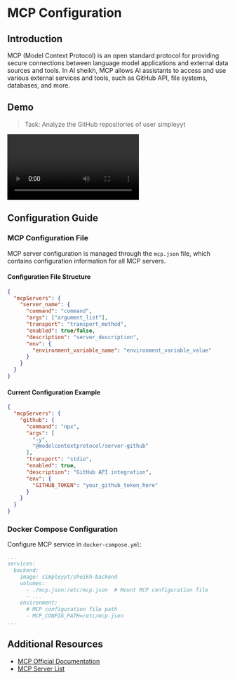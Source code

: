# MCP Configuration

## Introduction

MCP (Model Context Protocol) is an open standard protocol for providing secure connections between language model applications and external data sources and tools. In AI sheikh, MCP allows AI assistants to access and use various external services and tools, such as GitHub API, file systems, databases, and more.

## Demo

> Task: Analyze the GitHub repositories of user simpleyyt

![](https://raw.githubusercontent.com/Simpleyyt/picgo-image/master/mcp.mp4 ':include controls width="100%"')

## Configuration Guide

### MCP Configuration File

MCP server configuration is managed through the `mcp.json` file, which contains configuration information for all MCP servers.

#### Configuration File Structure

```json
{
  "mcpServers": {
    "server_name": {
      "command": "command",
      "args": ["argument_list"],
      "transport": "transport_method",
      "enabled": true/false,
      "description": "server_description",
      "env": {
        "environment_variable_name": "environment_variable_value"
      }
    }
  }
}
```

#### Current Configuration Example

```json
{
  "mcpServers": {
    "github": {
      "command": "npx",
      "args": [
        "-y",
        "@modelcontextprotocol/server-github"
      ],
      "transport": "stdio",
      "enabled": true,
      "description": "GitHub API integration",
      "env": {
        "GITHUB_TOKEN": "your_github_token_here"
      }
    }
  }
}
```

### Docker Compose Configuration

Configure MCP service in `docker-compose.yml`:

```yaml
...
services:
  backend:
    image: simpleyyt/sheikh-backend
    volumes:
      - ./mcp.json:/etc/mcp.json  # Mount MCP configuration file
      - ...
    environment:
      # MCP configuration file path
      - MCP_CONFIG_PATH=/etc/mcp.json
...
```

## Additional Resources

- [MCP Official Documentation](https://modelcontextprotocol.io/)
- [MCP Server List](https://github.com/modelcontextprotocol/servers) 